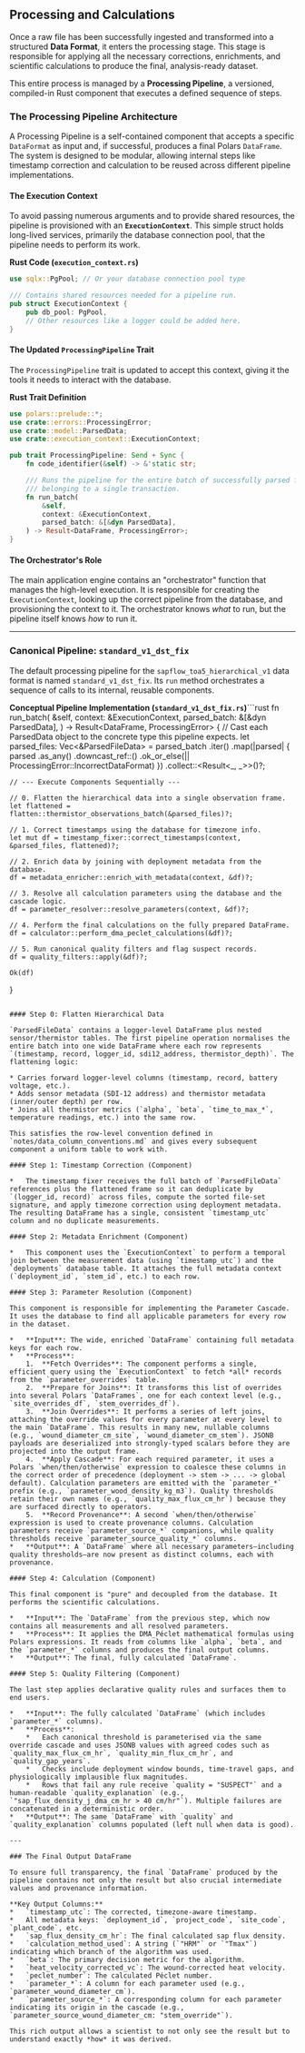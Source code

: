 ## Processing and Calculations

Once a raw file has been successfully ingested and transformed into a structured **Data Format**, it enters the processing stage. This stage is responsible for applying all the necessary corrections, enrichments, and scientific calculations to produce the final, analysis-ready dataset.

This entire process is managed by a **Processing Pipeline**, a versioned, compiled-in Rust component that executes a defined sequence of steps.

### The Processing Pipeline Architecture

A Processing Pipeline is a self-contained component that accepts a specific `DataFormat` as input and, if successful, produces a final Polars `DataFrame`. The system is designed to be modular, allowing internal steps like timestamp correction and calculation to be reused across different pipeline implementations.

#### The Execution Context

To avoid passing numerous arguments and to provide shared resources, the pipeline is provisioned with an **`ExecutionContext`**. This simple struct holds long-lived services, primarily the database connection pool, that the pipeline needs to perform its work.

**Rust Code (`execution_context.rs`)**
```rust
use sqlx::PgPool; // Or your database connection pool type

/// Contains shared resources needed for a pipeline run.
pub struct ExecutionContext {
    pub db_pool: PgPool,
    // Other resources like a logger could be added here.
}
```

#### The Updated `ProcessingPipeline` Trait

The `ProcessingPipeline` trait is updated to accept this context, giving it the tools it needs to interact with the database.

**Rust Trait Definition**
```rust
use polars::prelude::*;
use crate::errors::ProcessingError;
use crate::model::ParsedData;
use crate::execution_context::ExecutionContext;

pub trait ProcessingPipeline: Send + Sync {
    fn code_identifier(&self) -> &'static str;

    /// Runs the pipeline for the entire batch of successfully parsed files
    /// belonging to a single transaction.
    fn run_batch(
        &self,
        context: &ExecutionContext,
        parsed_batch: &[&dyn ParsedData],
    ) -> Result<DataFrame, ProcessingError>;
}
```

#### The Orchestrator's Role

The main application engine contains an "orchestrator" function that manages the high-level execution. It is responsible for creating the `ExecutionContext`, looking up the correct pipeline from the database, and provisioning the context to it. The orchestrator knows *what* to run, but the pipeline itself knows *how* to run it.

---

### Canonical Pipeline: `standard_v1_dst_fix`

The default processing pipeline for the `sapflow_toa5_hierarchical_v1` data format is named `standard_v1_dst_fix`. Its `run` method orchestrates a sequence of calls to its internal, reusable components.

**Conceptual Pipeline Implementation (`standard_v1_dst_fix.rs`)**```rust
fn run_batch(
    &self,
    context: &ExecutionContext,
    parsed_batch: &[&dyn ParsedData],
) -> Result<DataFrame, ProcessingError> {
    // Cast each ParsedData object to the concrete type this pipeline expects.
    let parsed_files: Vec<&ParsedFileData> = parsed_batch
        .iter()
        .map(|parsed| {
            parsed
                .as_any()
                .downcast_ref::<ParsedFileData>()
                .ok_or_else(|| ProcessingError::IncorrectDataFormat)
        })
        .collect::<Result<_, _>>()?;

    // --- Execute Components Sequentially ---

    // 0. Flatten the hierarchical data into a single observation frame.
    let flattened = flatten::thermistor_observations_batch(&parsed_files)?;

    // 1. Correct timestamps using the database for timezone info.
    let mut df = timestamp_fixer::correct_timestamps(context, &parsed_files, flattened)?;

    // 2. Enrich data by joining with deployment metadata from the database.
    df = metadata_enricher::enrich_with_metadata(context, &df)?;

    // 3. Resolve all calculation parameters using the database and the cascade logic.
    df = parameter_resolver::resolve_parameters(context, &df)?;

    // 4. Perform the final calculations on the fully prepared DataFrame.
    df = calculator::perform_dma_peclet_calculations(&df)?;

    // 5. Run canonical quality filters and flag suspect records.
    df = quality_filters::apply(&df)?;

    Ok(df)
}
```

#### Step 0: Flatten Hierarchical Data

`ParsedFileData` contains a logger-level DataFrame plus nested sensor/thermistor tables. The first pipeline operation normalises the entire batch into one wide DataFrame where each row represents `(timestamp, record, logger_id, sdi12_address, thermistor_depth)`. The flattening logic:

* Carries forward logger-level columns (timestamp, record, battery voltage, etc.).
* Adds sensor metadata (SDI-12 address) and thermistor metadata (inner/outer depth) per row.
* Joins all thermistor metrics (`alpha`, `beta`, `time_to_max_*`, temperature readings, etc.) into the same row.

This satisfies the row-level convention defined in `notes/data_column_conventions.md` and gives every subsequent component a uniform table to work with.

#### Step 1: Timestamp Correction (Component)

*   The timestamp fixer receives the full batch of `ParsedFileData` references plus the flattened frame so it can deduplicate by `(logger_id, record)` across files, compute the sorted file-set signature, and apply timezone correction using deployment metadata. The resulting DataFrame has a single, consistent `timestamp_utc` column and no duplicate measurements.

#### Step 2: Metadata Enrichment (Component)

*   This component uses the `ExecutionContext` to perform a temporal join between the measurement data (using `timestamp_utc`) and the `deployments` database table. It attaches the full metadata context (`deployment_id`, `stem_id`, etc.) to each row.

#### Step 3: Parameter Resolution (Component)

This component is responsible for implementing the Parameter Cascade. It uses the database to find all applicable parameters for every row in the dataset.

*   **Input**: The wide, enriched `DataFrame` containing full metadata keys for each row.
*   **Process**:
    1.  **Fetch Overrides**: The component performs a single, efficient query using the `ExecutionContext` to fetch *all* records from the `parameter_overrides` table.
    2.  **Prepare for Joins**: It transforms this list of overrides into several Polars `DataFrames`, one for each context level (e.g., `site_overrides_df`, `stem_overrides_df`).
    3.  **Join Overrides**: It performs a series of left joins, attaching the override values for every parameter at every level to the main `DataFrame`. This results in many new, nullable columns (e.g., `wound_diameter_cm_site`, `wound_diameter_cm_stem`). JSONB payloads are deserialized into strongly-typed scalars before they are projected into the output frame.
    4.  **Apply Cascade**: For each required parameter, it uses a Polars `when/then/otherwise` expression to coalesce these columns in the correct order of precedence (deployment -> stem -> ... -> global default). Calculation parameters are emitted with the `parameter_*` prefix (e.g., `parameter_wood_density_kg_m3`). Quality thresholds retain their own names (e.g., `quality_max_flux_cm_hr`) because they are surfaced directly to operators.
    5.  **Record Provenance**: A second `when/then/otherwise` expression is used to create provenance columns. Calculation parameters receive `parameter_source_*` companions, while quality thresholds receive `parameter_source_quality_*` columns.
*   **Output**: A `DataFrame` where all necessary parameters—including quality thresholds—are now present as distinct columns, each with provenance.

#### Step 4: Calculation (Component)

This final component is "pure" and decoupled from the database. It performs the scientific calculations.

*   **Input**: The `DataFrame` from the previous step, which now contains all measurements and all resolved parameters.
*   **Process**: It applies the DMA_Péclet mathematical formulas using Polars expressions. It reads from columns like `alpha`, `beta`, and the `parameter_*` columns and produces the final output columns.
*   **Output**: The final, fully calculated `DataFrame`.

#### Step 5: Quality Filtering (Component)

The last step applies declarative quality rules and surfaces them to end users.

*   **Input**: The fully calculated `DataFrame` (which includes `parameter_*` columns).
*   **Process**:
    *   Each canonical threshold is parameterised via the same override cascade and uses JSONB values with agreed codes such as `quality_max_flux_cm_hr`, `quality_min_flux_cm_hr`, and `quality_gap_years`.
    *   Checks include deployment window bounds, time-travel gaps, and physiologically implausible flux magnitudes.
    *   Rows that fail any rule receive `quality = "SUSPECT"` and a human-readable `quality_explanation` (e.g., `"sap_flux_density_j_dma_cm_hr > 40 cm/hr"`). Multiple failures are concatenated in a deterministic order.
*   **Output**: The same `DataFrame` with `quality` and `quality_explanation` columns populated (left null when data is good).

---

### The Final Output DataFrame

To ensure full transparency, the final `DataFrame` produced by the pipeline contains not only the result but also crucial intermediate values and provenance information.

**Key Output Columns:**
*   `timestamp_utc`: The corrected, timezone-aware timestamp.
*   All metadata keys: `deployment_id`, `project_code`, `site_code`, `plant_code`, etc.
*   `sap_flux_density_cm_hr`: The final calculated sap flux density.
*   `calculation_method_used`: A string (`"HRM"` or `"Tmax"`) indicating which branch of the algorithm was used.
*   `beta`: The primary decision metric for the algorithm.
*   `heat_velocity_corrected_vc`: The wound-corrected heat velocity.
*   `peclet_number`: The calculated Péclet number.
*   `parameter_*`: A column for each parameter used (e.g., `parameter_wound_diameter_cm`).
*   `parameter_source_*`: A corresponding column for each parameter indicating its origin in the cascade (e.g., `parameter_source_wound_diameter_cm: "stem_override"`).

This rich output allows a scientist to not only see the result but to understand exactly *how* it was derived.
